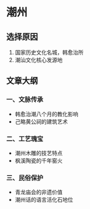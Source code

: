 # 潮州

## 选择原因
1. 国家历史文化名城，韩愈治所
2. 潮汕文化核心发源地

## 文章大纲
### 一、文脉传承
- 韩愈治潮八个月的教化影响
- 己略黄公祠的建筑艺术

### 二、工艺瑰宝
- 潮州木雕的技艺特点
- 枫溪陶瓷的千年窑火

### 三、民俗保护
- 青龙庙会的非遗价值
- 潮州话的语言活化石地位